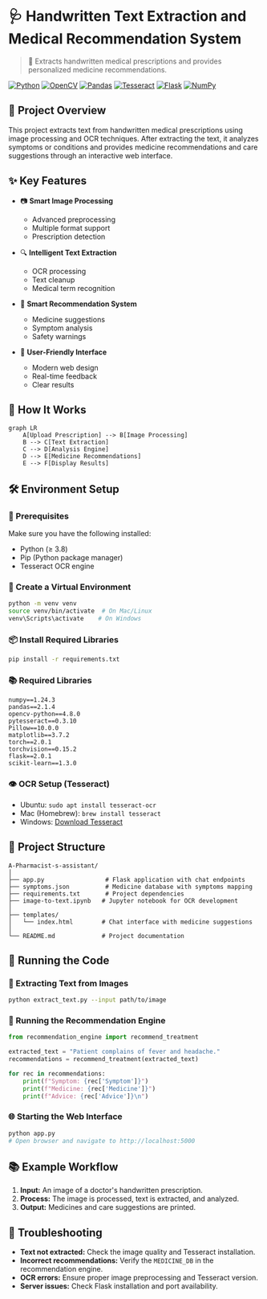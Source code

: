 # 🩺 Handwritten Text Extraction and Medical Recommendation System

> 🧠 Extracts handwritten medical prescriptions and provides personalized medicine recommendations.

[![Python](https://img.shields.io/badge/Python-3.8+-blue.svg)](https://www.python.org/downloads/)
[![OpenCV](https://img.shields.io/badge/OpenCV-4.x-red.svg)](https://opencv.org/)
[![Pandas](https://img.shields.io/badge/Pandas-2.1.4-orange.svg)](https://pandas.pydata.org/)
[![Tesseract](https://img.shields.io/badge/Tesseract-OCR-green.svg)](https://github.com/tesseract-ocr/tesseract)
[![Flask](https://img.shields.io/badge/Flask-2.0+-purple.svg)](https://flask.palletsprojects.com/)
[![NumPy](https://img.shields.io/badge/NumPy-1.24+-blue.svg)](https://numpy.org/)

## 🩻 Project Overview

This project extracts text from handwritten medical prescriptions using image processing and OCR techniques. After extracting the text, it analyzes symptoms or conditions and provides medicine recommendations and care suggestions through an interactive web interface.

## ✨ Key Features

- 📷 **Smart Image Processing**
  - Advanced preprocessing
  - Multiple format support
  - Prescription detection

- 🔍 **Intelligent Text Extraction**
  - OCR processing
  - Text cleanup
  - Medical term recognition

- 🤖 **Smart Recommendation System**
  - Medicine suggestions
  - Symptom analysis
  - Safety warnings

- 🎯 **User-Friendly Interface**
  - Modern web design
  - Real-time feedback
  - Clear results

## 💫 How It Works

```mermaid
graph LR
    A[Upload Prescription] --> B[Image Processing]
    B --> C[Text Extraction]
    C --> D[Analysis Engine]
    D --> E[Medicine Recommendations]
    E --> F[Display Results]
```

## 🛠️ Environment Setup

### 🔧 Prerequisites
Make sure you have the following installed:

- Python (≥ 3.8)
- Pip (Python package manager)
- Tesseract OCR engine

### 📂 Create a Virtual Environment

```bash
python -m venv venv
source venv/bin/activate  # On Mac/Linux
venv\Scripts\activate    # On Windows
```

### 📦 Install Required Libraries

```bash
pip install -r requirements.txt
```

### 📚 Required Libraries
```text
numpy==1.24.3
pandas==2.1.4
opencv-python==4.8.0
pytesseract==0.3.10
Pillow==10.0.0
matplotlib==3.7.2
torch==2.0.1
torchvision==0.15.2
flask==2.0.1
scikit-learn==1.3.0
```

### 👁️ OCR Setup (Tesseract)

- Ubuntu: `sudo apt install tesseract-ocr`
- Mac (Homebrew): `brew install tesseract`
- Windows: [Download Tesseract](https://github.com/tesseract-ocr/tesseract)

## 📂 Project Structure
```
A-Pharmacist-s-assistant/
│
├── app.py                 # Flask application with chat endpoints
├── symptoms.json          # Medicine database with symptoms mapping
├── requirements.txt       # Project dependencies
├── image-to-text.ipynb   # Jupyter notebook for OCR development
│
├── templates/
│   └── index.html        # Chat interface with medicine suggestions
│
└── README.md             # Project documentation
```

## 🚀 Running the Code

### 📝 Extracting Text from Images

```bash
python extract_text.py --input path/to/image
```

### 💊 Running the Recommendation Engine

```python
from recommendation_engine import recommend_treatment

extracted_text = "Patient complains of fever and headache."
recommendations = recommend_treatment(extracted_text)

for rec in recommendations:
    print(f"Symptom: {rec['Symptom']}")
    print(f"Medicine: {rec['Medicine']}")
    print(f"Advice: {rec['Advice']}\n")
```

### 🌐 Starting the Web Interface
```bash
python app.py
# Open browser and navigate to http://localhost:5000
```

## 📚 Example Workflow

1. **Input:** An image of a doctor's handwritten prescription.
2. **Process:** The image is processed, text is extracted, and analyzed.
3. **Output:** Medicines and care suggestions are printed.


## 🔧 Troubleshooting

- **Text not extracted:** Check the image quality and Tesseract installation.
- **Incorrect recommendations:** Verify the `MEDICINE_DB` in the recommendation engine.
- **OCR errors:** Ensure proper image preprocessing and Tesseract version.
- **Server issues:** Check Flask installation and port availability.
